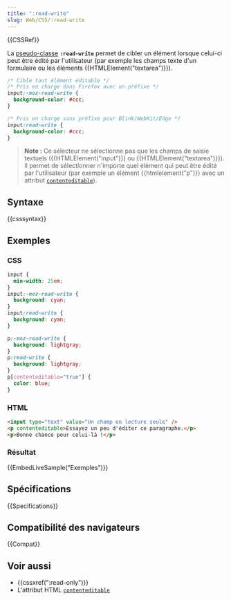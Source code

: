 ```yaml
---
title: ":read-write"
slug: Web/CSS/:read-write
---
```


{{CSSRef}}

La [pseudo-classe](/fr/docs/Web/CSS/Pseudo-classes) **`:read-write`** permet de cibler un élément lorsque celui-ci peut être édité par l'utilisateur (par exemple les champs texte d'un formulaire ou les éléments {{HTMLElement("textarea")}}).

```css
/* Cible tout élément éditable */
/* Pris en charge dans Firefox avec un préfixe */
input:-moz-read-write {
  background-color: #ccc;
}

/* Pris en charge sans préfixe pour Blink/WebKit/Edge */
input:read-write {
  background-color: #ccc;
}
```

> **Note :** Ce sélecteur ne sélectionne pas que les champs de saisie textuels ({{HTMLElement("input")}} ou {{HTMLElement("textarea")}}). Il permet de sélectionner n'importe quel élément qui peut être édité par l'utilisateur (par exemple un élément {{htmlelement("p")}} avec un attribut [`contenteditable`](/fr/docs/Web/HTML/Global_attributes#contenteditable)).

## Syntaxe

{{csssyntax}}

## Exemples

### CSS

```css
input {
  min-width: 25em;
}
input:-moz-read-write {
  background: cyan;
}
input:read-write {
  background: cyan;
}

p:-moz-read-write {
  background: lightgray;
}
p:read-write {
  background: lightgray;
}
p[contenteditable="true"] {
  color: blue;
}
```

### HTML

```html
<input type="text" value="Un champ en lecture seule" />
<p contenteditable>Essayez un peu d'éditer ce paragraphe.</p>
<p>Bonne chance pour celui-là !</p>
```

### Résultat

{{EmbedLiveSample("Exemples")}}

## Spécifications

{{Specifications}}

## Compatibilité des navigateurs

{{Compat}}

## Voir aussi

- {{cssxref(":read-only")}}
- L'attribut HTML [`contenteditable`](/fr/docs/Web/HTML/Global_attributes#contenteditable)
